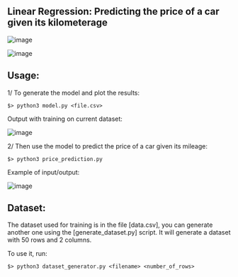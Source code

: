 ## Linear Regression: Predicting the price of a car given its kilometerage


![image](https://user-images.githubusercontent.com/91064070/213888620-6b488e8f-0164-4655-a442-af6fe28b1bb3.png)

![image](https://user-images.githubusercontent.com/91064070/213887705-0a1ac769-e042-4d45-a0c6-717af65efeea.png)


## Usage:

1/ To generate the model and plot the results:
```shell
$> python3 model.py <file.csv>
```
Output with training on current dataset:

![image](https://user-images.githubusercontent.com/91064070/216848597-c44ec88b-e5ba-4547-86e6-53e34eec4d82.png)

2/ Then use the model to predict the price of a car given its mileage:
```shell
$> python3 price_prediction.py
```

Example of input/output:

![image](https://user-images.githubusercontent.com/91064070/216846997-d7bf4d3e-584c-416f-9f22-1bdd31298c6f.png)


## Dataset:

The dataset used for training is in the file [data.csv], you can generate another one using the [generate_dataset.py] script. It will generate a dataset with 50 rows and 2 columns.

To use it, run:
```shell
$> python3 dataset_generator.py <filename> <number_of_rows>
```
